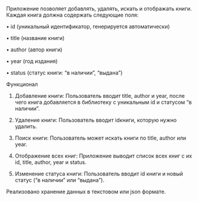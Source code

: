 Приложение позволяeт добавлять, удалять, искать и отображать книги. Каждая книга должна содержать следующие поля:

 • id (уникальный идентификатор, генерируется автоматически)
 
 • title (название книги)
 
 • author (автор книги)
 
 • year (год издания)
 
 • status (статус книги: “в наличии”, “выдана”)

Функционал
 1. Добавление книги: Пользователь вводит title, author и year, после чего книга добавляется в библиотеку с уникальным id и статусом “в наличии”.

 2. Удаление книги: Пользователь вводит idкниги, которую нужно удалить.

 3. Поиск книги: Пользователь может искать книги по title, author или year.

 4. Отображение всех книг: Приложение выводит список всех книг с их id, title, author, year и status.

 5. Изменение статуса книги: Пользователь вводит id книги и новый статус (“в наличии” или “выдана”).

 
Реализовано хранение данных в текстовом или json формате.


